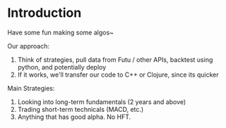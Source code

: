 # Introduction
Have some fun making some algos~

Our approach:
1. Think of strategies, pull data from Futu / other APIs, backtest using python, and potentially deploy
2. If it works, we'll transfer our code to C++ or Clojure, since its quicker


Main Strategies:
1. Looking into long-term fundamentals (2 years and above)
2. Trading short-term technicals (MACD, etc.)
3. Anything that has good alpha. No HFT.



